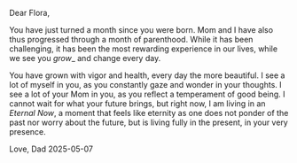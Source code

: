 Dear Flora,

You have just turned a month since you were born.  Mom and I have also thus progressed through a month of parenthood.  While it has been challenging, it has been the most rewarding experience in our lives, while we see you _grow__ and change every day.

You have grown with vigor and health, every day the more beautiful.  I see a lot of myself in you, as you constantly gaze and wonder in your thoughts.  I see a lot of your Mom in you, as you reflect a temperament of good being.  I cannot wait for what your future brings, but right now, I am living in an _Eternal Now_, a moment that feels like eternity as one does not ponder of the past nor worry about the future, but is living fully in the present, in your very presence.

Love,
Dad
2025-05-07
